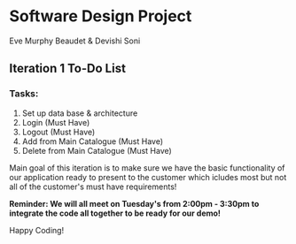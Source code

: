 # **Software Design Project**

Eve Murphy Beaudet & Devishi Soni 

## Iteration 1 To-Do List

### Tasks: 
1. Set up data base & architecture 
2. Login (Must Have)
3. Logout (Must Have)
4. Add from Main Catalogue (Must Have)
5. Delete from Main Catalogue (Must Have)

Main goal of this iteration is to make sure we have the basic functionality of our application ready to present to the customer which icludes most but not all of the customer's must have requirements!

**Reminder: We will all meet on Tuesday's from 2:00pm - 3:30pm to integrate the code all together to be ready for our demo!**

Happy Coding!


